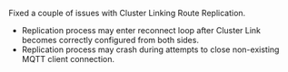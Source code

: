 Fixed a couple of issues with Cluster Linking Route Replication.
* Replication process may enter reconnect loop after Cluster Link becomes correctly configured from both sides.
* Replication process may crash during attempts to close non-existing MQTT client connection.
